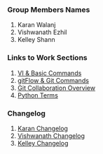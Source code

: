 ### Group Members Names

1. Karan Walanj
2. Vishwanath Ezhil
3. Kelley Shann

### Links to Work Sections

1. [VI & Basic Commands](https://github.com/enforcer20/KVKRepo/blob/master/CommandLineTerms/Vi.md)
2. [gitFlow & Git Commands](https://github.com/enforcer20/KVKRepo/blob/master/gitFlow/gitFlow.md)
3. [Git Collaboration Overview](https://github.com/enforcer20/KVKRepo/blob/master/Git%20Collaboration%20Files/CollaborationOverview.md)
4. [Python Terms](https://github.com/enforcer20/KVKRepo/tree/master/Python%20Terms)

### Changelog

1. [Karan Changelog](https://github.com/enforcer20/KVKRepo/blob/master/CommandLineTerms/ChangeLog_KaranWalanj.md)
2. [Vishwanath Changelog](https://github.com/enforcer20/KVKRepo/blob/master/gitFlow/ChangeLog_VishwanathEzhil.md)
3. [Kelley Changelog](https://github.com/enforcer20/KVKRepo/blob/master/Git%20Collaboration%20Files/ChangeLog_KelleyShann.md)
